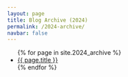 ```yaml
---
layout: page
title: Blog Archive (2024)
permalink: /2024-archive/
navbar: false
---
```


<ul>
  {% for page in site.2024_archive %}
    <li><a href="{{ page.url }}">{{ page.title }}</a></li>
  {% endfor %}
</ul>